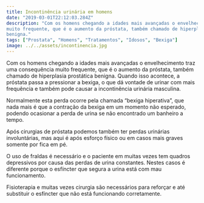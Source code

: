 ```yaml
---
title: Incontinência urinária em homens
date: "2019-03-01T22:12:03.284Z"
description: "Com os homens chegando a idades mais avançadas o envelhecimento traz uma consequência
muito frequente, que é o aumento da próstata, também chamado de hiperplasia prostática
benigna."
tags: ["Prostata", "Homens", "Tratamentos", "Idosos", "Bexiga"]
image: ../../assets/incontinencia.jpg
---
```


Com os homens chegando a idades mais avançadas o envelhecimento traz uma consequência
muito frequente, que é o aumento da próstata, também chamado de hiperplasia prostática
benigna. Quando isso acontece, a próstata passa a pressionar a bexiga, o que dá vontade de
urinar com mais frequência e também pode causar a incontinência urinária masculina.

Normalmente esta perda ocorre pela chamada “bexiga hiperativa”, que nada mais é que a
contração da bexiga em um momento não esperado, podendo ocasionar a perda de urina se não
encontrado um banheiro a tempo.

Após cirurgias de próstata podemos também ter perdas urinárias involuntárias, mas aqui é após
esforço físico ou em casos mais graves somente por fica em pé.

O uso de fraldas é necessário e o paciente em muitas vezes tem quadros depressivos por causa das perdas de urina constantes.
Nestes casos é diferente porque o esfíncter que segura a urina está com mau funcionamento.

Fisioterapia e muitas vezes cirurgia são necessários para reforçar e até substituir o esfíncter que não está funcionando corretamente.
